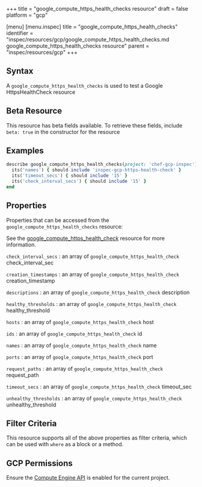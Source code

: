 +++
title = "google_compute_https_health_checks resource"
draft = false
platform = "gcp"

[menu]
  [menu.inspec]
    title = "google_compute_https_health_checks"
    identifier = "inspec/resources/gcp/google_compute_https_health_checks.md google_compute_https_health_checks resource"
    parent = "inspec/resources/gcp"
+++

## Syntax

A `google_compute_https_health_checks` is used to test a Google HttpsHealthCheck resource

## Beta Resource

This resource has beta fields available. To retrieve these fields, include `beta: true` in the constructor for the resource

## Examples

```ruby
describe google_compute_https_health_checks(project: 'chef-gcp-inspec') do
  its('names') { should include 'inspec-gcp-https-health-check' }
  its('timeout_secs') { should include '15' }
  its('check_interval_secs') { should include '15' }
end
```

## Properties

Properties that can be accessed from the `google_compute_https_health_checks` resource:

See the [google_compute_https_health_check](/inspec/resources/google_compute_https_health_check/#properties) resource for more information.

`check_interval_secs`
: an array of `google_compute_https_health_check` check_interval_sec

`creation_timestamps`
: an array of `google_compute_https_health_check` creation_timestamp

`descriptions`
: an array of `google_compute_https_health_check` description

`healthy_thresholds`
: an array of `google_compute_https_health_check` healthy_threshold

`hosts`
: an array of `google_compute_https_health_check` host

`ids`
: an array of `google_compute_https_health_check` id

`names`
: an array of `google_compute_https_health_check` name

`ports`
: an array of `google_compute_https_health_check` port

`request_paths`
: an array of `google_compute_https_health_check` request_path

`timeout_secs`
: an array of `google_compute_https_health_check` timeout_sec

`unhealthy_thresholds`
: an array of `google_compute_https_health_check` unhealthy_threshold

## Filter Criteria

This resource supports all of the above properties as filter criteria, which can be used
with `where` as a block or a method.

## GCP Permissions

Ensure the [Compute Engine API](https://console.cloud.google.com/apis/library/compute.googleapis.com/) is enabled for the current project.

